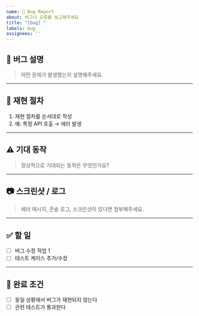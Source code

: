 ```yaml
---
name: 🐛 Bug Report
about: 버그나 오류를 보고해주세요
title: "[bug] "
labels: bug
assignees: ''
---
```


## 🐛 버그 설명
> 어떤 문제가 발생했는지 설명해주세요.

---

## 📌 재현 절차
1. 재현 절차를 순서대로 작성
2. 예: 특정 API 호출 → 에러 발생

---

## ⚠️ 기대 동작
> 정상적으로 기대되는 동작은 무엇인가요?

---

## 📷 스크린샷 / 로그
> 에러 메시지, 콘솔 로그, 스크린샷이 있다면 첨부해주세요.

---

## ✅ 할 일
- [ ] 버그 수정 작업 1
- [ ] 테스트 케이스 추가/수정

---

## 🎯 완료 조건
- [ ] 동일 상황에서 버그가 재현되지 않는다
- [ ] 관련 테스트가 통과한다